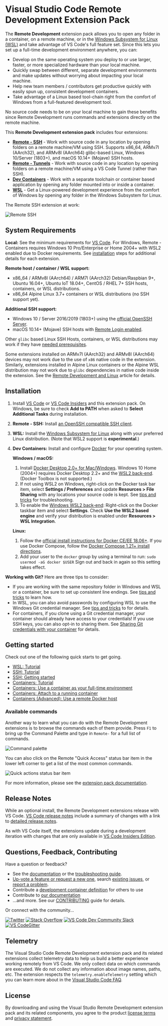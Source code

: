 # Visual Studio Code Remote Development Extension Pack

The **Remote Development** extension pack allows you to open any folder in a container, on a remote machine, or in the [Windows Subsystem for Linux (WSL)](https://docs.microsoft.com/en-us/windows/wsl) and take advantage of VS Code's full feature set. Since this lets you set up a full-time development environment anywhere, you can:

- Develop on the same operating system you deploy to or use larger, faster, or more specialized hardware than your local machine.
- Quickly swap between different, separate development environments and make updates without worrying about impacting your local machine.
- Help new team members / contributors get productive quickly with easily spun up, consistent development containers.
- Take advantage of a Linux based tool-chain right from the comfort of Windows from a full-featured development tool.

No source code needs to be on your local machine to gain these benefits since Remote Development runs commands and extensions directly on the remote machine.

This **Remote Development extension pack** includes four extensions:

- **[Remote - SSH](https://aka.ms/vscode-remote/download/ssh)** - Work with source code in any location by opening folders on a remote machine/VM using SSH. Supports x86_64, ARMv7l (AArch32), and ARMv8l (AArch64) glibc-based Linux, Windows 10/Server (1803+), and macOS 10.14+ (Mojave) SSH hosts.
- **[Remote - Tunnels](https://marketplace.visualstudio.com/items?itemName=ms-vscode.remote-server)** - Work with source code in any location by opening folders on a remote machine/VM using a VS Code Tunnel (rather than SSH).
- **[Dev Containers](https://aka.ms/vscode-remote/download/containers)** - Work with a separate toolchain or container based application by opening any folder mounted into or inside a container.
- **[WSL](https://aka.ms/vscode-remote/download/wsl)** - Get a Linux-powered development experience from the comfort of Windows by opening any folder in the Windows Subsystem for Linux.

The Remote SSH extension at work:

![Remote SSH](https://microsoft.github.io/vscode-remote-release/images/ssh-readme.gif)

## System Requirements

**Local:** See the minimum requirements for [VS Code](https://code.visualstudio.com/docs/supporting/requirements). For Windows, Remote - Containers requires Windows 10 Pro/Enterprise or Home 2004+ with WSL2 enabled due to Docker requirements. See [installation](#installation) steps for additional details for each extension.

**Remote host / container / WSL support:**

- x86_64 / ARMv8l (AArch64) / ARM7l (AArch32) Debian/Raspbian 9+, Ubuntu 16.04+, Ubuntu IoT 18.04+, CentOS / RHEL 7+ SSH hosts, containers, or WSL distributions.
- x86_64 Alpine Linux 3.7+ containers or WSL distributions (no SSH support yet).

**Additional SSH support:**

- Windows 10 / Server 2016/2019 (1803+) using the [official OpenSSH Server](https://docs.microsoft.com/windows-server/administration/openssh/openssh_install_firstuse).
- macOS 10.14+ (Mojave) SSH hosts with [Remote Login enabled](https://support.apple.com/guide/mac-help/allow-a-remote-computer-to-access-your-mac-mchlp1066/mac).

Other `glibc` based Linux SSH Hosts, containers, or WSL distributions may work if they have [needed prerequisites](https://aka.ms/vscode-remote/linux).

Some extensions installed on ARMv7l (AArch32) and ARMv8l (AArch64) devices may not work due to the use of `x86` native code in the extension. Similarly, extensions installed in Alpine Linux containers or the Alpine WSL distribution may not work due to `glibc` dependencies in native code inside the extension. See the [Remote Development and Linux](https://aka.ms/vscode-remote/linux) article for details.

## Installation

1. Install [VS Code](https://code.visualstudio.com) or [VS Code Insiders](https://code.visualstudio.com/insiders) and this extension pack.  On Windows, be sure to check  **Add to PATH** when asked to **Select Additional Tasks** during installation.

2. **Remote - SSH:** Install [an OpenSSH compatible SSH client](https://aka.ms/vscode-remote/ssh/supported-clients).

3. **WSL:** Install the [Windows Subsystem for Linux](https://docs.microsoft.com/en-us/windows/wsl/install-win10) along with your preferred Linux distribution. (Note that WSL2 support is **experimental**.)

4. **Dev Containers:** Install and configure [Docker](https://www.docker.com/get-started) for your operating system.

   **Windows / macOS:**
    1. Install [Docker Desktop 2.0+ for Mac/Windows](https://www.docker.com/products/docker-desktop). Windows 10 Home (2004+) requires Docker Desktop 2.2+ and the [WSL2 back-end](https://aka.ms/vscode-remote/containers/docker-wsl2). (Docker Toolbox is not supported.)
    2. If not using WSL2 on Windows, right-click on the Docker task bar item, select **Settings / Preferences** and update **Resources > File Sharing** with any locations your source code is kept. See [tips and tricks](https://aka.ms/vscode-remote/containers/troubleshooting) for troubleshooting.
    3. To enable the [Windows WSL2 back-end](https://aka.ms/vscode-remote/containers/docker-wsl2): Right-click on the Docker taskbar item and select **Settings**. Check **Use the WSL2 based engine** and verify your distribution is enabled under **Resources > WSL Integration**.

    **Linux:**
    1. Follow the [official install instructions for Docker CE/EE 18.06+](https://docs.docker.com/install/#supported-platforms). If you use Docker Compose, follow the [Docker Compose 1.21+ install directions](https://docs.docker.com/compose/install/).
    2. Add your user to the `docker` group by using a terminal to run: `sudo usermod -aG docker $USER` Sign out and back in again so this setting takes effect.

**Working with Git?** Here are three tips to consider:

- If you are working with the same repository folder in Windows and WSL or a container, be sure to set up consistent line endings. See [tips and tricks](https://aka.ms/vscode-remote/containers/troubleshooting/crlf) to learn how.
- In WSL, you can also avoid passwords by configuring WSL to use the Windows Git credential manager. See [tips and tricks](https://aka.ms/vscode-remote/wsl/troubleshooting/cred-manager) to for details.
- For containers, if you clone using a Git credential manager, your container should already have access to your credentials! If you use SSH keys, you can also opt-in to sharing them. See [Sharing Git credentials with your container](https://aka.ms/vscode-remote/containers/git) for details.

## Getting started

Check out one of the following quick starts to get going.

- [WSL: Tutorial](https://aka.ms/vscode-remote/wsl/tutorial)
- [SSH: Tutorial](https://aka.ms/vscode-remote/ssh/tutorial)
- [SSH: Getting started](https://aka.ms/vscode-remote/ssh/getting-started)
- [Containers: Tutorial](https://aka.ms/vscode-remote/containers/tutorial)
- [Containers: Use a container as your full-time environment](https://aka.ms/vscode-remote/containers/getting-started/open)
- [Containers: Attach to a running container](https://aka.ms/vscode-remote/containers/getting-started/attach)
- [Containers (Advanced): Use a remote Docker host](https://aka.ms/vscode-remote/containers/remote-host)

### Available commands

Another way to learn what you can do with the Remote Development extensions is to browse the commands each of them provide. Press `F1` to bring up the Command Palette and type in `Remote-` for a full list of commands.

![Command palette](https://microsoft.github.io/vscode-remote-release/images/remote-command-palette.png)

You can also click on the Remote "Quick Access" status bar item in the lower left corner to get a list of the most common commands.

![Quick actions status bar item](https://microsoft.github.io/vscode-remote-release/images/remote-dev-status-bar.png)

For more information, please see the [extension pack documentation](https://aka.ms/vscode-remote).

## Release Notes

While an optional install, the Remote Development extensions release with VS Code. [VS Code release notes](https://code.visualstudio.com/updates/) include a summary of changes with a link to [detailed release notes](https://github.com/microsoft/vscode-docs/tree/master/remote-release-notes).

As with VS Code itself, the extensions update during a development iteration with changes that are only available in [VS Code Insiders Edition](https://code.visualstudio.com/insiders/).

## Questions, Feedback, Contributing

Have a question or feedback?

- See the [documentation](https://aka.ms/vscode-remote) or the [troubleshooting guide](https://aka.ms/vscode-remote/troubleshooting).
- [Up-vote a feature or request a new one](https://aka.ms/vscode-remote/feature-requests), search [existing issues](https://aka.ms/vscode-remote/issues), or [report a problem](https://aka.ms/vscode-remote/issues/new).
- Contribute a [development container definition](https://aka.ms/vscode-dev-containers) for others to use
- Contribute to [our documentation](https://github.com/Microsoft/vscode-docs)
- ...and more. See our [CONTRIBUTING](https://aka.ms/vscode-remote/contributing) guide for details.

Or connect with the community...

[![Twitter](https://microsoft.github.io/vscode-remote-release/images/Twitter_Social_Icon_24x24.png)](https://aka.ms/vscode-remote/twitter) [![Stack Overflow](https://microsoft.github.io/vscode-remote-release/images/so-image-24x24.png)](https://stackoverflow.com/questions/tagged/vscode) [![VS Code Dev Community Slack](https://microsoft.github.io/vscode-remote-release/images/Slack_Mark-24x24.png)](https://aka.ms/vscode-dev-community) [![VS CodeGitter](https://microsoft.github.io/vscode-remote-release/images/gitter-icon-24x24.png)](https://gitter.im/Microsoft/vscode)

## Telemetry

The Visual Studio Code Remote Development extension pack and its related extensions collect telemetry data to help us build a better experience working remotely from VS Code. We only collect data on which commands are executed. We do not collect any information about image names, paths, etc. The extension respects the `telemetry.enableTelemetry` setting which you can learn more about in the [Visual Studio Code FAQ](https://aka.ms/vscode-remote/telemetry).

## License

By downloading and using the Visual Studio Remote Development extension pack and its related components, you agree to the product [license terms](https://go.microsoft.com/fwlink/?linkid=2077057) and [privacy statement](https://www.microsoft.com/en-us/privacystatement/EnterpriseDev/default.aspx).
